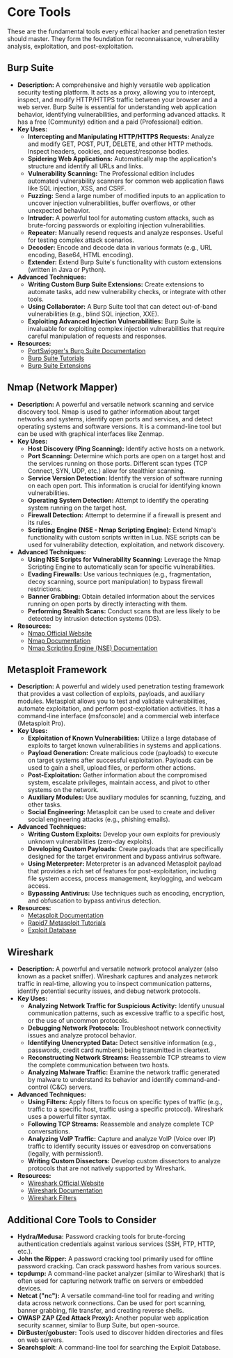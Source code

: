 # Core Tools

These are the fundamental tools every ethical hacker and penetration tester should master. They form the foundation for reconnaissance, vulnerability analysis, exploitation, and post-exploitation.

## Burp Suite

*   **Description:** A comprehensive and highly versatile web application security testing platform. It acts as a proxy, allowing you to intercept, inspect, and modify HTTP/HTTPS traffic between your browser and a web server. Burp Suite is essential for understanding web application behavior, identifying vulnerabilities, and performing advanced attacks.  It has a free (Community) edition and a paid (Professional) edition.
*   **Key Uses:**
    *   **Intercepting and Manipulating HTTP/HTTPS Requests:** Analyze and modify GET, POST, PUT, DELETE, and other HTTP methods.  Inspect headers, cookies, and request/response bodies.
    *   **Spidering Web Applications:** Automatically map the application's structure and identify all URLs and links.
    *   **Vulnerability Scanning:**  The Professional edition includes automated vulnerability scanners for common web application flaws like SQL injection, XSS, and CSRF.
    *   **Fuzzing:**  Send a large number of modified inputs to an application to uncover injection vulnerabilities, buffer overflows, or other unexpected behavior.
    *   **Intruder:**  A powerful tool for automating custom attacks, such as brute-forcing passwords or exploiting injection vulnerabilities.
    *   **Repeater:**  Manually resend requests and analyze responses.  Useful for testing complex attack scenarios.
    *   **Decoder:** Encode and decode data in various formats (e.g., URL encoding, Base64, HTML encoding).
    *   **Extender:**  Extend Burp Suite's functionality with custom extensions (written in Java or Python).
*   **Advanced Techniques:**
    *   **Writing Custom Burp Suite Extensions:** Create extensions to automate tasks, add new vulnerability checks, or integrate with other tools.
    *   **Using Collaborator:** A Burp Suite tool that can detect out-of-band vulnerabilities (e.g., blind SQL injection, XXE).
    *   **Exploiting Advanced Injection Vulnerabilities:**  Burp Suite is invaluable for exploiting complex injection vulnerabilities that require careful manipulation of requests and responses.
*   **Resources:**
    *   [PortSwigger's Burp Suite Documentation](https://portswigger.net/burp/documentation)
    *   [Burp Suite Tutorials](https://portswigger.net/web-security/learning-path)
    *   [Burp Suite Extensions](https://portswigger.net/bappstore)

## Nmap (Network Mapper)

*   **Description:** A powerful and versatile network scanning and service discovery tool. Nmap is used to gather information about target networks and systems, identify open ports and services, and detect operating systems and software versions.  It is a command-line tool but can be used with graphical interfaces like Zenmap.
*   **Key Uses:**
    *   **Host Discovery (Ping Scanning):** Identify active hosts on a network.
    *   **Port Scanning:** Determine which ports are open on a target host and the services running on those ports.  Different scan types (TCP Connect, SYN, UDP, etc.) allow for stealthier scanning.
    *   **Service Version Detection:** Identify the version of software running on each open port. This information is crucial for identifying known vulnerabilities.
    *   **Operating System Detection:** Attempt to identify the operating system running on the target host.
    *   **Firewall Detection:**  Attempt to determine if a firewall is present and its rules.
    *   **Scripting Engine (NSE - Nmap Scripting Engine):**  Extend Nmap's functionality with custom scripts written in Lua.  NSE scripts can be used for vulnerability detection, exploitation, and network discovery.
*   **Advanced Techniques:**
    *   **Using NSE Scripts for Vulnerability Scanning:**  Leverage the Nmap Scripting Engine to automatically scan for specific vulnerabilities.
    *   **Evading Firewalls:**  Use various techniques (e.g., fragmentation, decoy scanning, source port manipulation) to bypass firewall restrictions.
    *   **Banner Grabbing:** Obtain detailed information about the services running on open ports by directly interacting with them.
    *   **Performing Stealth Scans:** Conduct scans that are less likely to be detected by intrusion detection systems (IDS).
*   **Resources:**
    *   [Nmap Official Website](https://nmap.org/)
    *   [Nmap Documentation](https://nmap.org/docs/)
    *   [Nmap Scripting Engine (NSE) Documentation](https://nmap.org/book/nse.html)

## Metasploit Framework

*   **Description:** A powerful and widely used penetration testing framework that provides a vast collection of exploits, payloads, and auxiliary modules. Metasploit allows you to test and validate vulnerabilities, automate exploitation, and perform post-exploitation activities.  It has a command-line interface (msfconsole) and a commercial web interface (Metasploit Pro).
*   **Key Uses:**
    *   **Exploitation of Known Vulnerabilities:**  Utilize a large database of exploits to target known vulnerabilities in systems and applications.
    *   **Payload Generation:**  Create malicious code (payloads) to execute on target systems after successful exploitation.  Payloads can be used to gain a shell, upload files, or perform other actions.
    *   **Post-Exploitation:**  Gather information about the compromised system, escalate privileges, maintain access, and pivot to other systems on the network.
    *   **Auxiliary Modules:**  Use auxiliary modules for scanning, fuzzing, and other tasks.
    *   **Social Engineering:**  Metasploit can be used to create and deliver social engineering attacks (e.g., phishing emails).
*   **Advanced Techniques:**
    *   **Writing Custom Exploits:**  Develop your own exploits for previously unknown vulnerabilities (zero-day exploits).
    *   **Developing Custom Payloads:**  Create payloads that are specifically designed for the target environment and bypass antivirus software.
    *   **Using Meterpreter:** Meterpreter is an advanced Metasploit payload that provides a rich set of features for post-exploitation, including file system access, process management, keylogging, and webcam access.
    *   **Bypassing Antivirus:**  Use techniques such as encoding, encryption, and obfuscation to bypass antivirus detection.
*   **Resources:**
    *   [Metasploit Documentation](https://docs.metasploit.com/)
    *   [Rapid7 Metasploit Tutorials](https://docs.rapid7.com/metasploit/)
    *   [Exploit Database](https://www.exploit-db.com/)

## Wireshark

*   **Description:** A powerful and versatile network protocol analyzer (also known as a packet sniffer). Wireshark captures and analyzes network traffic in real-time, allowing you to inspect communication patterns, identify potential security issues, and debug network protocols.
*   **Key Uses:**
    *   **Analyzing Network Traffic for Suspicious Activity:**  Identify unusual communication patterns, such as excessive traffic to a specific host, or the use of uncommon protocols.
    *   **Debugging Network Protocols:** Troubleshoot network connectivity issues and analyze protocol behavior.
    *   **Identifying Unencrypted Data:** Detect sensitive information (e.g., passwords, credit card numbers) being transmitted in cleartext.
    *   **Reconstructing Network Streams:** Reassemble TCP streams to view the complete communication between two hosts.
    *   **Analyzing Malware Traffic:**  Examine the network traffic generated by malware to understand its behavior and identify command-and-control (C&C) servers.
*   **Advanced Techniques:**
    *   **Using Filters:**  Apply filters to focus on specific types of traffic (e.g., traffic to a specific host, traffic using a specific protocol).  Wireshark uses a powerful filter syntax.
    *   **Following TCP Streams:**  Reassemble and analyze complete TCP conversations.
    *   **Analyzing VoIP Traffic:**  Capture and analyze VoIP (Voice over IP) traffic to identify security issues or eavesdrop on conversations (legally, with permission!).
    *   **Writing Custom Dissectors:**  Develop custom dissectors to analyze protocols that are not natively supported by Wireshark.
*   **Resources:**
    *   [Wireshark Official Website](https://www.wireshark.org/)
    *   [Wireshark Documentation](https://www.wireshark.org/docs/)
    *   [Wireshark Filters](https://www.wireshark.org/docs/man-pages/wireshark-filter.html)

## Additional Core Tools to Consider

*   **Hydra/Medusa:** Password cracking tools for brute-forcing authentication credentials against various services (SSH, FTP, HTTP, etc.).
*   **John the Ripper:** A password cracking tool primarily used for offline password cracking.  Can crack password hashes from various sources.
*   **tcpdump:** A command-line packet analyzer (similar to Wireshark) that is often used for capturing network traffic on servers or embedded devices.
*   **Netcat ("nc"):** A versatile command-line tool for reading and writing data across network connections. Can be used for port scanning, banner grabbing, file transfer, and creating reverse shells.
*   **OWASP ZAP (Zed Attack Proxy):** Another popular web application security scanner, similar to Burp Suite, but open-source.
*   **DirBuster/gobuster:** Tools used to discover hidden directories and files on web servers.
*   **Searchsploit**: A command-line tool for searching the Exploit Database.
